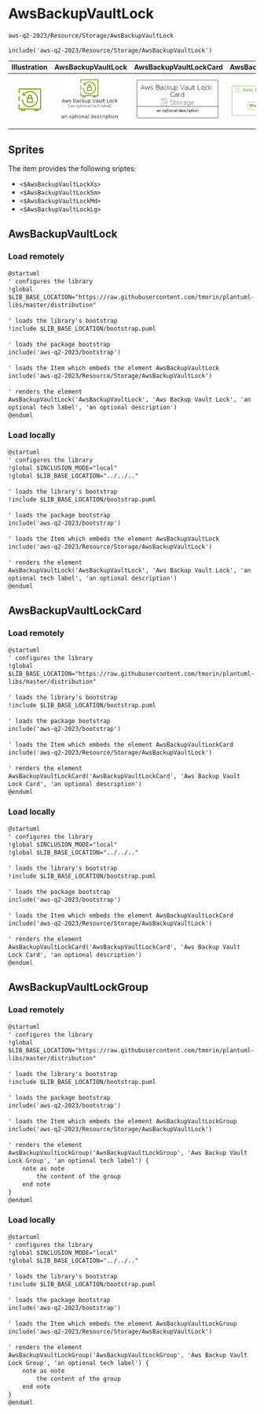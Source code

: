 # AwsBackupVaultLock


```text
aws-q2-2023/Resource/Storage/AwsBackupVaultLock
```

```text
include('aws-q2-2023/Resource/Storage/AwsBackupVaultLock')
```



| Illustration | AwsBackupVaultLock | AwsBackupVaultLockCard | AwsBackupVaultLockGroup |
| :---: | :---: | :---: | :---: |
| ![illustration for Illustration](../../../aws-q2-2023/Resource/Storage/AwsBackupVaultLock.png) | ![illustration for AwsBackupVaultLock](../../../aws-q2-2023/Resource/Storage/AwsBackupVaultLock.Local.png) | ![illustration for AwsBackupVaultLockCard](../../../aws-q2-2023/Resource/Storage/AwsBackupVaultLockCard.Local.png) | ![illustration for AwsBackupVaultLockGroup](../../../aws-q2-2023/Resource/Storage/AwsBackupVaultLockGroup.Local.png) |



## Sprites
The item provides the following sriptes:

- `<$AwsBackupVaultLockXs>`
- `<$AwsBackupVaultLockSm>`
- `<$AwsBackupVaultLockMd>`
- `<$AwsBackupVaultLockLg>`





## AwsBackupVaultLock

### Load remotely
```plantuml
@startuml
' configures the library
!global $LIB_BASE_LOCATION="https://raw.githubusercontent.com/tmorin/plantuml-libs/master/distribution"

' loads the library's bootstrap
!include $LIB_BASE_LOCATION/bootstrap.puml

' loads the package bootstrap
include('aws-q2-2023/bootstrap')

' loads the Item which embeds the element AwsBackupVaultLock
include('aws-q2-2023/Resource/Storage/AwsBackupVaultLock')

' renders the element
AwsBackupVaultLock('AwsBackupVaultLock', 'Aws Backup Vault Lock', 'an optional tech label', 'an optional description')
@enduml
```

### Load locally
```plantuml
@startuml
' configures the library
!global $INCLUSION_MODE="local"
!global $LIB_BASE_LOCATION="../../.."

' loads the library's bootstrap
!include $LIB_BASE_LOCATION/bootstrap.puml

' loads the package bootstrap
include('aws-q2-2023/bootstrap')

' loads the Item which embeds the element AwsBackupVaultLock
include('aws-q2-2023/Resource/Storage/AwsBackupVaultLock')

' renders the element
AwsBackupVaultLock('AwsBackupVaultLock', 'Aws Backup Vault Lock', 'an optional tech label', 'an optional description')
@enduml
```

## AwsBackupVaultLockCard

### Load remotely
```plantuml
@startuml
' configures the library
!global $LIB_BASE_LOCATION="https://raw.githubusercontent.com/tmorin/plantuml-libs/master/distribution"

' loads the library's bootstrap
!include $LIB_BASE_LOCATION/bootstrap.puml

' loads the package bootstrap
include('aws-q2-2023/bootstrap')

' loads the Item which embeds the element AwsBackupVaultLockCard
include('aws-q2-2023/Resource/Storage/AwsBackupVaultLock')

' renders the element
AwsBackupVaultLockCard('AwsBackupVaultLockCard', 'Aws Backup Vault Lock Card', 'an optional description')
@enduml
```

### Load locally
```plantuml
@startuml
' configures the library
!global $INCLUSION_MODE="local"
!global $LIB_BASE_LOCATION="../../.."

' loads the library's bootstrap
!include $LIB_BASE_LOCATION/bootstrap.puml

' loads the package bootstrap
include('aws-q2-2023/bootstrap')

' loads the Item which embeds the element AwsBackupVaultLockCard
include('aws-q2-2023/Resource/Storage/AwsBackupVaultLock')

' renders the element
AwsBackupVaultLockCard('AwsBackupVaultLockCard', 'Aws Backup Vault Lock Card', 'an optional description')
@enduml
```

## AwsBackupVaultLockGroup

### Load remotely
```plantuml
@startuml
' configures the library
!global $LIB_BASE_LOCATION="https://raw.githubusercontent.com/tmorin/plantuml-libs/master/distribution"

' loads the library's bootstrap
!include $LIB_BASE_LOCATION/bootstrap.puml

' loads the package bootstrap
include('aws-q2-2023/bootstrap')

' loads the Item which embeds the element AwsBackupVaultLockGroup
include('aws-q2-2023/Resource/Storage/AwsBackupVaultLock')

' renders the element
AwsBackupVaultLockGroup('AwsBackupVaultLockGroup', 'Aws Backup Vault Lock Group', 'an optional tech label') {
    note as note
        the content of the group
    end note
}
@enduml
```

### Load locally
```plantuml
@startuml
' configures the library
!global $INCLUSION_MODE="local"
!global $LIB_BASE_LOCATION="../../.."

' loads the library's bootstrap
!include $LIB_BASE_LOCATION/bootstrap.puml

' loads the package bootstrap
include('aws-q2-2023/bootstrap')

' loads the Item which embeds the element AwsBackupVaultLockGroup
include('aws-q2-2023/Resource/Storage/AwsBackupVaultLock')

' renders the element
AwsBackupVaultLockGroup('AwsBackupVaultLockGroup', 'Aws Backup Vault Lock Group', 'an optional tech label') {
    note as note
        the content of the group
    end note
}
@enduml
```


